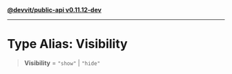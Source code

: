 [**@devvit/public-api v0.11.12-dev**](../../README.md)

---

# Type Alias: Visibility

> **Visibility** = `"show"` \| `"hide"`
